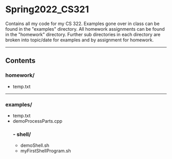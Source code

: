 # Spring2022_CS321
Contains all my code for my CS 322.
Examples gone over in class can be found in the "examples" directory.
All homework assignments can be found in the "homework" directory.
Further sub directories in each directory are broken into topic/date for examples and by assignment for homework.

---

## Contents

### homework/
 - temp.txt
---
### examples/
 - temp.txt
 - demoProcessParts.cpp
	### - shell/
	 - demoShell.sh
	 - myFirstShellProgram.sh
